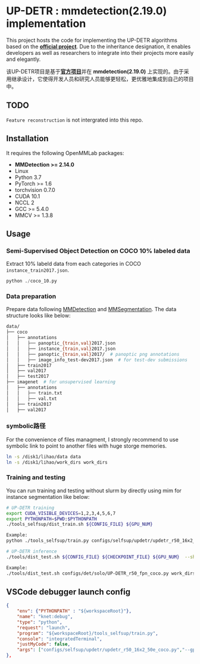 <!--
 * @Author: your name
 * @Date: 2021-12-13 18:14:32
 * @LastEditTime: 2022-03-30 11:50:43
 * @LastEditors: Please set LastEditors
 * @Description: 打开koroFileHeader查看配置 进行设置: https://github.com/OBKoro1/koro1FileHeader/wiki/%E9%85%8D%E7%BD%AE
 * @FilePath: /research_workspace/README.md
-->
# UP-DETR : mmdetection(2.19.0) implementation

This project hosts the code for implementing the UP-DETR algorithms based on the [**official project**](https://github.com/dddzg/up-detr). Due to the inheritance designation, it enables developers as well as researchers to integrate into their projects more easily and elegantly.

该UP-DETR项目是基于[**官方项目**](https://github.com/dddzg/up-detr)并在 **mmdetection(2.19.0)** 上实现的。由于采用继承设计，它使得开发人员和研究人员能够更轻松，更优雅地集成到自己的项目中。

## TODO
`Feature reconstruction`  is not intergrated into this repo.

## Installation
It requires the following OpenMMLab packages:
- **MMDetection >= 2.14.0**
- Linux
- Python 3.7
- PyTorch >= 1.6
- torchvision 0.7.0
- CUDA 10.1
- NCCL 2
- GCC >= 5.4.0
- MMCV >= 1.3.8

## Usage
### Semi-Supervised Object Detection on COCO 10% labeled data
Extract 10% labeld data from each categories in COCO `instance_train2017.json`.
```python 
python ./coco_10.py
```
### Data preparation

Prepare data following [MMDetection](https://github.com/open-mmlab/mmdetection) and [MMSegmentation](https://github.com/open-mmlab/mmsegmentation). The data structure looks like below:

```bash
data/
├── coco
│   ├── annotations
│   │   ├── panoptic_{train,val}2017.json
│   │   ├── instance_{train,val}2017.json
│   │   ├── panoptic_{train,val}2017/  # panoptic png annotations
│   │   ├── image_info_test-dev2017.json  # for test-dev submissions
│   ├── train2017
│   ├── val2017
│   ├── test2017
├── imagenet  # for unsupervised learning
│   ├── annotations
│   │   ├── train.txt
│   │   ├── val.txt
│   ├── train2017
│   ├── val2017
```
### symbolic路径
For the convenience of files managment, I strongly recommend to use symbolic link to point to another files with huge storge memories.
```bash
ln -s /disk1/lihao/data data
ln -s /disk1/lihao/work_dirs work_dirs
```
### Training and testing

You can run training and testing without slurm by directly using mim for instance segmentation like below:

```bash
# UP-DETR training
export CUDA_VISIBLE_DEVICES=1,2,3,4,5,6,7
export PYTHONPATH=$PWD:$PYTHONPATH  
./tools_selfsup/dist_train.sh ${CONFIG_FILE} ${GPU_NUM}

Example:
python ./tools_selfsup/train.py configs/selfsup/updetr/updetr_r50_16x2_50e_coco.py --gpus 1

# UP-DETR inference
./tools/dist_test.sh ${CONFIG_FILE} ${CHECKPOINT_FILE} ${GPU_NUM}  --show --out  ${OUTPUT_FILE} --eval segm

Example:
./tools/dist_test.sh configs/det/solo/UP-DETR_r50_fpn_coco.py work_dirs/UP-DETR_r50_fpn_coco/latest.pth 1 --eval segm
```

## VSCode debugger launch config 
```json 
{
    "env": {"PYTHONPATH" : "${workspaceRoot}"},
    "name": "knet:debug",
    "type": "python",
    "request": "launch",
    "program": "${workspaceRoot}/tools_selfsup/train.py",
    "console": "integratedTerminal",
    "justMyCode": false,
    "args": ["configs/selfsup/updetr/updetr_r50_16x2_50e_coco.py","--gpus", "1"]
},
```
